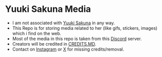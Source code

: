 # Yuuki Sakuna Media
- I am not associated with [Yuuki Sakuna](https://x.com/yuki_sakuna) in any way. 
- This Repo is for storing media related to her (like gifs, stickers, images) which i find on the web.
- Most of the media in this repo is taken from this [Discord](https://discord.gg/yuukisakuna) server.
- Creators will be credited in [CREDITS.MD](./assets/CREDITS.md).
- Contact on [Instagram](https://instagram.com/shaurya.fx) or [X](https://x.com/shauryaaah) for missing credits/removal.
